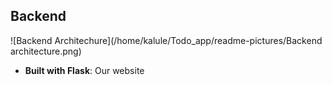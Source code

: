 ## Backend

![Backend Architechure](/home/kalule/Todo_app/readme-pictures/Backend architecture.png)

* **Built with Flask**: Our website
